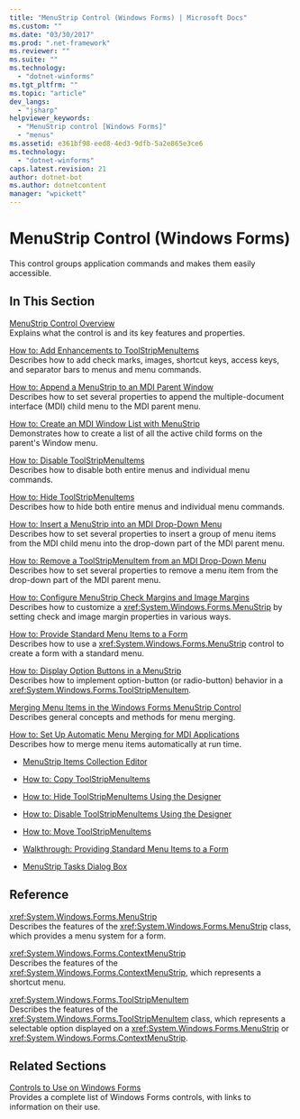 ```yaml
---
title: "MenuStrip Control (Windows Forms) | Microsoft Docs"
ms.custom: ""
ms.date: "03/30/2017"
ms.prod: ".net-framework"
ms.reviewer: ""
ms.suite: ""
ms.technology: 
  - "dotnet-winforms"
ms.tgt_pltfrm: ""
ms.topic: "article"
dev_langs: 
  - "jsharp"
helpviewer_keywords: 
  - "MenuStrip control [Windows Forms]"
  - "menus"
ms.assetid: e361bf98-eed8-4ed3-9dfb-5a2e865e3ce6
ms.technology: 
  - "dotnet-winforms"
caps.latest.revision: 21
author: dotnet-bot
ms.author: dotnetcontent
manager: "wpickett"
---
```

# MenuStrip Control (Windows Forms)
This control groups application commands and makes them easily accessible.  
  
## In This Section  
 [MenuStrip Control Overview](../../../../docs/framework/winforms/controls/menustrip-control-overview-windows-forms.md)  
 Explains what the control is and its key features and properties.  
  
 [How to: Add Enhancements to ToolStripMenuItems](../../../../docs/framework/winforms/controls/how-to-add-enhancements-to-toolstripmenuitems.md)  
 Describes how to add check marks, images, shortcut keys, access keys, and separator bars to menus and menu commands.  
  
 [How to: Append a MenuStrip to an MDI Parent Window](../../../../docs/framework/winforms/controls/how-to-append-a-menustrip-to-an-mdi-parent-window-windows-forms.md)  
 Describes how to set several properties to append the multiple-document interface (MDI) child menu to the MDI parent menu.  
  
 [How to: Create an MDI Window List with MenuStrip](../../../../docs/framework/winforms/controls/how-to-create-an-mdi-window-list-with-menustrip-windows-forms.md)  
 Demonstrates how to create a list of all the active child forms on the parent's Window menu.  
  
 [How to: Disable ToolStripMenuItems](../../../../docs/framework/winforms/controls/how-to-disable-toolstripmenuitems.md)  
 Describes how to disable both entire menus and individual menu commands.  
  
 [How to: Hide ToolStripMenuItems](../../../../docs/framework/winforms/controls/how-to-hide-toolstripmenuitems.md)  
 Describes how to hide both entire menus and individual menu commands.  
  
 [How to: Insert a MenuStrip into an MDI Drop-Down Menu](../../../../docs/framework/winforms/controls/how-to-insert-a-menustrip-into-an-mdi-drop-down-menu-windows-forms.md)  
 Describes how to set several properties to insert a group of menu items from the MDI child menu into the drop-down part of the MDI parent menu.  
  
 [How to: Remove a ToolStripMenuItem from an MDI Drop-Down Menu](../../../../docs/framework/winforms/controls/how-to-remove-a-toolstripmenuitem-from-an-mdi-drop-down-menu-windows-forms.md)  
 Describes how to set several properties to remove a menu item from the drop-down part of the MDI parent menu.  
  
 [How to: Configure MenuStrip Check Margins and Image Margins](../../../../docs/framework/winforms/controls/how-to-configure-menustrip-check-margins-and-image-margins.md)  
 Describes how to customize a <xref:System.Windows.Forms.MenuStrip> by setting check and image margin properties in various ways.  
  
 [How to: Provide Standard Menu Items to a Form](../../../../docs/framework/winforms/controls/how-to-provide-standard-menu-items-to-a-form.md)  
 Describes how to use a <xref:System.Windows.Forms.MenuStrip> control to create a form with a standard menu.  
  
 [How to: Display Option Buttons in a MenuStrip](../../../../docs/framework/winforms/controls/how-to-display-option-buttons-in-a-menustrip-windows-forms.md)  
 Describes how to implement option-button (or radio-button) behavior in a <xref:System.Windows.Forms.ToolStripMenuItem>.  
  
 [Merging Menu Items in the Windows Forms MenuStrip Control](../../../../docs/framework/winforms/controls/merging-menu-items-in-the-windows-forms-menustrip-control.md)  
 Describes general concepts and methods for menu merging.  
  
 [How to: Set Up Automatic Menu Merging for MDI Applications](../../../../docs/framework/winforms/controls/how-to-set-up-automatic-menu-merging-for-mdi-applications.md)  
 Describes how to merge menu items automatically at run time.  
  
-   [MenuStrip Items Collection Editor](http://msdn.microsoft.com/library/ms233625\(v=vs.110\))  
  
-   [How to: Copy ToolStripMenuItems](http://msdn.microsoft.com/library/ms171653\(v=vs.110\))  
  
-   [How to: Hide ToolStripMenuItems Using the Designer](http://msdn.microsoft.com/library/ms171658\(v=vs.110\))  
  
-   [How to: Disable ToolStripMenuItems Using the Designer](http://msdn.microsoft.com/library/ms171656\(v=vs.110\))  
  
-   [How to: Move ToolStripMenuItems](http://msdn.microsoft.com/library/ms171660\(v=vs.110\))  
  
-   [Walkthrough: Providing Standard Menu Items to a Form](http://msdn.microsoft.com/library/ms233662\(v=vs.110\))  
  
-   [MenuStrip Tasks Dialog Box](http://msdn.microsoft.com/library/ms233645\(v=vs.110\))  
  
## Reference  
 <xref:System.Windows.Forms.MenuStrip>  
 Describes the features of the <xref:System.Windows.Forms.MenuStrip> class, which provides a menu system for a form.  
  
 <xref:System.Windows.Forms.ContextMenuStrip>  
 Describes the features of the <xref:System.Windows.Forms.ContextMenuStrip>, which represents a shortcut menu.  
  
 <xref:System.Windows.Forms.ToolStripMenuItem>  
 Describes the features of the <xref:System.Windows.Forms.ToolStripMenuItem> class, which represents a selectable option displayed on a <xref:System.Windows.Forms.MenuStrip> or <xref:System.Windows.Forms.ContextMenuStrip>.  
  
## Related Sections  
 [Controls to Use on Windows Forms](../../../../docs/framework/winforms/controls/controls-to-use-on-windows-forms.md)  
 Provides a complete list of Windows Forms controls, with links to information on their use.
